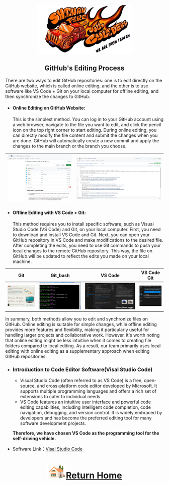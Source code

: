 <div align="center"><img src="../../other/img/logo.png" width=300 ></div>

## <div align="center">GitHub's Editing Process </div>
There are two ways to edit GitHub repositories: one is to edit directly on the GitHub website, which is called online editing, and the other is to use software like VS Code + Git on your local computer for offline editing, and then synchronize the changes to GitHub.

- #### Online Editing on GitHub Website:
  This is the simplest method. You can log in to your GitHub account using a web browser, navigate to the file you want to edit, and click the pencil icon on the top right corner to start editing. During online editing, you can directly modify the file content and submit the changes when you are done. GitHub will automatically create a new commit and apply the changes to the main branch or the branch you choose.
<div align="center">  
  
|<img src="./img/github_web_edit.png" alt="github_web_edit.png"  width=300/>|<img src="./img/github_web_edit1.png" alt="github_web_edit.png"  width=400/>|
|:---:|:---:|
</div>

- #### Offline Editing with VS Code + Git:
  This method requires you to install specific software, such as Visual Studio Code (VS Code) and Git, on your local computer. First, you need to download and install VS Code and Git. Next, you can open your GitHub repository in VS Code and make modifications to the desired file. After completing the edits, you need to use Git commands to push your local changes to the remote GitHub repository. This way, the file on GitHub will be updated to reflect the edits you made on your local machine.  

|Git| Git_bash|VS Code| VS Code Git|
|:---:|:---:|:---:|:---:|
|<img src="./img/git.png" alt="git"  width=250/>|<img src="./img/git_bash.png" alt="git_bash"  width=300/>|<img src="./img/vscode.png" alt="vscode"  width=450/>|<img src="./img/vscode_git.png" alt="git"  width=150/>|

  In summary, both methods allow you to edit and synchronize files on GitHub. Online editing is suitable for simple changes, while offline editing provides more features and flexibility, making it particularly useful for handling larger projects and collaborative work. However, it's worth noting that online editing might be less intuitive when it comes to creating file folders compared to local editing. As a result, our team primarily uses local editing with online editing as a supplementary approach when editing GitHub repositories.  
 

- ### Introduction to Code Editor Software(Visal Studio Code) 

  - Visual Studio Code (often referred to as VS Code) is a free, open-source, and cross-platform code editor developed by Microsoft. It supports multiple programming languages and offers a rich set of extensions to cater to individual needs.
  - VS Code features an intuitive user interface and powerful code editing capabilities, including intelligent code completion, code navigation, debugging, and version control. It is widely embraced by developers and has become the preferred editing tool for many software development projects.

  __Therefore, we have chosen VS Code as the programming tool for the self-driving vehicle.__

- Software Link：[Visal Studio Code](https://code.visualstudio.com/) 


# <div align="center">![HOME](../../other/img/Home.png)[Return Home](../../)</div>  



